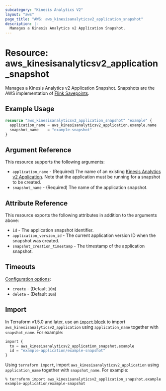 ```yaml
---
subcategory: "Kinesis Analytics V2"
layout: "aws"
page_title: "AWS: aws_kinesisanalyticsv2_application_snapshot"
description: |-
  Manages a Kinesis Analytics v2 Application Snapshot.
---
```


# Resource: aws_kinesisanalyticsv2_application_snapshot

Manages a Kinesis Analytics v2 Application Snapshot.
Snapshots are the AWS implementation of [Flink Savepoints](https://ci.apache.org/projects/flink/flink-docs-release-1.11/ops/state/savepoints.html).

## Example Usage

```terraform
resource "aws_kinesisanalyticsv2_application_snapshot" "example" {
  application_name = aws_kinesisanalyticsv2_application.example.name
  snapshot_name    = "example-snapshot"
}
```

## Argument Reference

This resource supports the following arguments:

* `application_name` - (Required) The name of an existing  [Kinesis Analytics v2 Application](/docs/providers/aws/r/kinesisanalyticsv2_application.html). Note that the application must be running for a snapshot to be created.
* `snapshot_name` - (Required) The name of the application snapshot.

## Attribute Reference

This resource exports the following attributes in addition to the arguments above:

* `id` - The application snapshot identifier.
* `application_version_id` - The current application version ID when the snapshot was created.
* `snapshot_creation_timestamp` - The timestamp of the application snapshot.

## Timeouts

[Configuration options](https://developer.hashicorp.com/terraform/language/resources/syntax#operation-timeouts):

- `create` - (Default `10m`)
- `delete` - (Default `10m`)

## Import

In Terraform v1.5.0 and later, use an [`import` block](https://developer.hashicorp.com/terraform/language/import) to import `aws_kinesisanalyticsv2_application` using `application_name` together with `snapshot_name`. For example:

```terraform
import {
  to = aws_kinesisanalyticsv2_application_snapshot.example
  id = "example-application/example-snapshot"
}
```

Using `terraform import`, import `aws_kinesisanalyticsv2_application` using `application_name` together with `snapshot_name`. For example:

```console
% terraform import aws_kinesisanalyticsv2_application_snapshot.example example-application/example-snapshot
```
